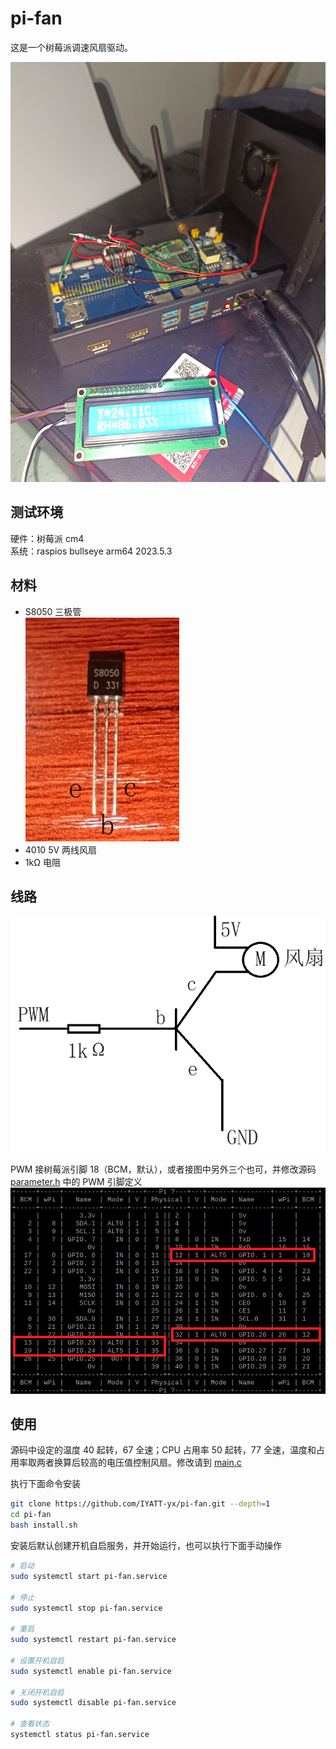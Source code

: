 # pi-fan

这是一个树莓派调速风扇驱动。  

![appearance](README_RESOURCE/appearance.jpg)

## 测试环境

硬件：树莓派 cm4  
系统：raspios bullseye arm64 2023.5.3  

## 材料

* S8050 三极管  
![S8050](README_RESOURCE/S8050.png)
* 4010 5V 两线风扇
* 1kΩ 电阻

## 线路

![diagram](README_RESOURCE/diagram.png)

PWM 接树莓派引脚 18（BCM，默认），或者接图中另外三个也可，并修改源码 [parameter.h](parameter.h) 中的 PWM 引脚定义  
![pins](README_RESOURCE/pins.png)

## 使用

源码中设定的温度 40 起转，67 全速；CPU 占用率 50 起转，77 全速，温度和占用率取两者换算后较高的电压值控制风扇。修改请到 [main.c](main.c)  

执行下面命令安装
```bash
git clone https://github.com/IYATT-yx/pi-fan.git --depth=1
cd pi-fan
bash install.sh
```

安装后默认创建开机自启服务，并开始运行，也可以执行下面手动操作
```bash
# 启动
sudo systemctl start pi-fan.service

# 停止
sudo systemctl stop pi-fan.service

# 重启
sudo systemctl restart pi-fan.service

# 设置开机自启
sudo systemctl enable pi-fan.service

# 关闭开机自启
sudo systemctl disable pi-fan.service

# 查看状态
systemctl status pi-fan.service
```
